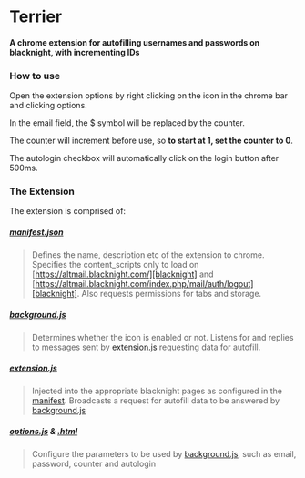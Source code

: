 # Terrier

#### A chrome extension for autofilling usernames and passwords on blacknight, with incrementing IDs


### How to use

Open the extension options by right clicking on the icon in the chrome bar and clicking options. 

In the email field, the $ symbol will be replaced by the counter. 

The counter will increment before use, so **to start at 1, set the counter to 0**. 

The autologin checkbox will automatically click on the login button after 500ms.

### The Extension

The extension is comprised of:

##### [manifest.json][manifest]

> Defines the name, description etc of the extension to chrome. Specifies the content_scripts only to load on [https://altmail.blacknight.com/][blacknight] and [https://altmail.blacknight.com/index.php/mail/auth/logout][blacknight]. Also requests permissions for tabs and storage.

##### [background.js][background]

> Determines whether the icon is enabled or not. Listens for and replies to messages sent by [extension.js][extension] requesting data for autofill.

##### [extension.js][extension]

> Injected into the appropriate blacknight pages as configured in the [manifest][blacknight]. Broadcasts a request for autofill data to be answered by [background.js][background]

##### [options.js][optionsjs] & [.html][optionshtml]

> Configure the parameters to be used by [background.js][background], such as email, password, counter and autologin


[manifest]: Terrier/manifest.json
[background]: Terrier/background.js
[extension]: Terrier/extension.js
[optionsjs]: Terrier/options.js
[optionshtml]: Terrier/options.html
[blacknight]: Terrier/manifest.json#L18